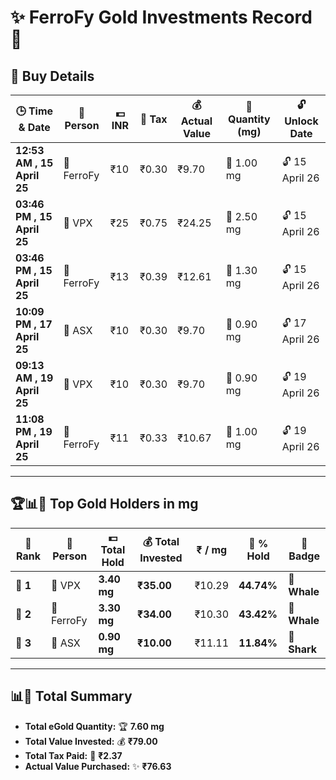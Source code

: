 # ✨ FerroFy Gold Investments Record 💎  

## 📅 Buy Details  
| 🕒 Time & Date               | 🤝 Person  | 💵 INR | 🧾 Tax | 💰 Actual Value | 🌟 Quantity (mg) | 🔓 Unlock Date    |
|-----------------------------|------------|--------|-------|-----------------|------------------|-------------------|
| **12:53 AM , 15 April 25**  | 🏢 FerroFy | ₹10    | ₹0.30 | ₹9.70           | 🌟 1.00 mg       | 🔓 15 April 26    |
| **03:46 PM , 15 April 25**  | 🏢 VPX     | ₹25    | ₹0.75 | ₹24.25          | 🌟 2.50 mg       | 🔓 15 April 26    |
| **03:46 PM , 15 April 25**  | 🏢 FerroFy | ₹13    | ₹0.39 | ₹12.61          | 🌟 1.30 mg       | 🔓 15 April 26    |
| **10:09 PM , 17 April 25**  | 🏢 ASX     | ₹10    | ₹0.30 | ₹9.70           | 🌟 0.90 mg       | 🔓 17 April 26    |
| **09:13 AM , 19 April 25**  | 🏢 VPX     | ₹10    | ₹0.30 | ₹9.70           | 🌟 0.90 mg       | 🔓 19 April 26    |
| **11:08 PM , 19 April 25**  | 🏢 FerroFy | ₹11    | ₹0.33 | ₹10.67          | 🌟 1.00 mg       | 🔓 19 April 26    |

---

## 🏆📊💸 Top Gold Holders in mg  

| 🏅 Rank | 🤝 Person  | 💵 Total Hold | 💰 Total Invested | ₹ / mg  | 🌟 % Hold | 🏅 Badge     |
|---------|------------|---------------|-------------------|---------|-----------|--------------|
| **🥇 1** | 🏢 VPX     | **3.40 mg**   | **₹35.00**        | ₹10.29  | **44.74%**| 🐋 **Whale** |
| **🥈 2** | 🏢 FerroFy | **3.30 mg**   | **₹34.00**        | ₹10.30  | **43.42%**| 🐋 **Whale** |
| **🥉 3** | 🏢 ASX     | **0.90 mg**   | **₹10.00**        | ₹11.11  | **11.84%**| 🦈 **Shark** |

---

## 📊💸 Total Summary  
- **Total eGold Quantity:** 🏆 **7.60 mg**  
- **Total Value Invested:** 💰 **₹79.00**  
- **Total Tax Paid:** 💸 **₹2.37**  
- **Actual Value Purchased:** ✨ **₹76.63**

